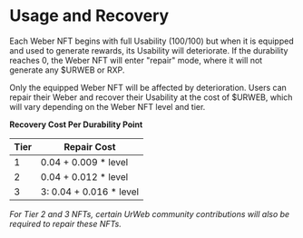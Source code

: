 # Usage and Recovery

Each Weber NFT begins with full Usability (100/100) but when it is equipped and used to generate rewards, its Usability will deteriorate. If the durability reaches 0, the Weber NFT will enter "repair" mode, where it will not generate any $URWEB or RXP.&#x20;

Only the equipped Weber NFT will be affected by deterioration. Users can repair their Weber and recover their Usability at the cost of $URWEB, which will vary depending on the Weber NFT level and tier.



**Recovery Cost Per Durability Point**

<table data-view="cards"><thead><tr><th>Tier</th><th>Repair Cost</th></tr></thead><tbody><tr><td>1</td><td>0.04 + 0.009 * level</td></tr><tr><td>2</td><td>0.04 + 0.012 * level</td></tr><tr><td>3</td><td>3: 0.04 + 0.016 * level</td></tr></tbody></table>



_For Tier 2 and 3 NFTs, certain UrWeb community contributions will also be required to repair these NFTs._
